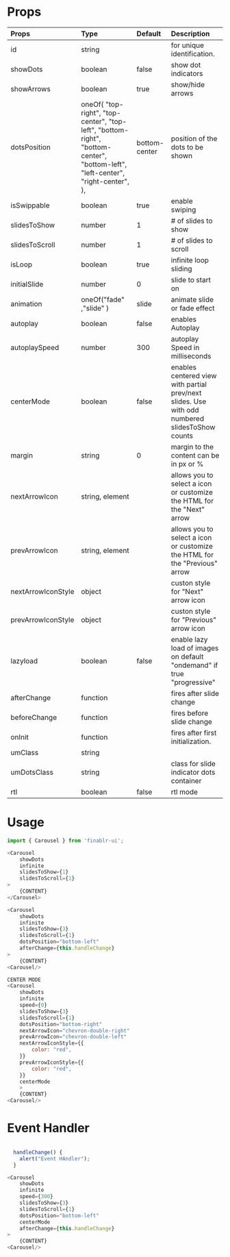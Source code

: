 # Props
| Props     |Type                                           | Default  | Description|
| :------------------- | :------------------- | :------ | :---------------------------------------------------------------------------------------- |
| id | string                                         | | for unique identification. |
| showDots | boolean | false | show dot indicators |
| showArrows | boolean | true | show/hide arrows |
| dotsPosition |oneOf( "top-right", "top-center", "top-left", "bottom-right", "bottom-center", "bottom-left", "left-center", "right-center", ), | bottom-center | position of the dots to be shown |
| isSwippable | boolean | true | enable swiping |
| slidesToShow | number | 1 | # of slides to show |
| slidesToScroll | number | 1 | # of slides to scroll |
| isLoop | boolean | true | infinite loop sliding |
| initialSlide | number | 0 | slide to start on |
| animation | oneOf("fade" ,"slide" ) | slide | animate slide or fade effect |
| autoplay | boolean | false | enables Autoplay |
| autoplaySpeed | number | 300 | autoplay Speed in milliseconds |
| centerMode | boolean | false | enables centered view with partial prev/next slides. Use with odd numbered slidesToShow counts |
| margin | string | 0 | margin to the content can be in px or % |
| nextArrowIcon | string, element |  | allows you to select a icon or customize the HTML for the "Next" arrow |
| prevArrowIcon | string, element |  | allows you to select a icon or customize the HTML for the "Previous" arrow |
| nextArrowIconStyle | object |  | custon style for "Next" arrow icon |
| prevArrowIconStyle | object |  | custon style for "Previous" arrow icon |
| lazyload | boolean | false | enable lazy load of images on default "ondemand" if true "progressive"  |
| afterChange | function |  | fires after slide change |
| beforeChange | function |  | fires before slide change |
| onInit | function |  | fires after first initialization. |
| umClass | string |  | |
| umDotsClass | string |  | class for slide indicator dots container |
| rtl | boolean | false | rtl mode  |


# Usage
```js
import { Carousel } from 'finablr-ui';

<Carousel
    showDots
    infinite
    slidesToShow={1}
    slidesToScroll={1}
>
    {CONTENT}
</Carousel>

<Carousel
    showDots
    infinite
    slidesToShow={3}
    slidesToScroll={1}
    dotsPosition="bottom-left"
    afterChange={this.handleChange}
>
    {CONTENT}
<Carousel/>

CENTER MODE
<Carousel
    showDots
    infinite
    speed={0}
    slidesToShow={3}
    slidesToScroll={1}
    dotsPosition="bottom-right"
    nextArrowIcon="chevron-double-right"
    prevArrowIcon="chevron-double-left"
    nextArrowIconStyle={{
        color: "red",
    }}
    prevArrowIconStyle={{
        color: "red",
    }}
    centerMode
    >
    {CONTENT}
<Carousel/>
 ```

# Event Handler

```js

  handleChange() {
    alert("Event HAndler");
  }

<Carousel
    showDots
    infinite
    speed={300}
    slidesToShow={3}
    slidesToScroll={1}
    dotsPosition="bottom-left"
    centerMode
    afterChange={this.handleChange}
>
    {CONTENT}
<Carousel/>


```
